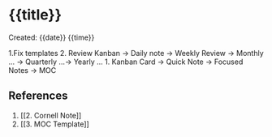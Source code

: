 # {{title}}
Created: {{date}} {{time}}

1.Fix templates
2. Review Kanban -> Daily note -> Weekly Review -> Monthly ... -> Quarterly ...-> Yearly ...
	1. Kanban Card -> Quick Note -> Focused Notes -> MOC
## References
1.  [[2. Cornell Note]]
2. [[3. MOC Template]]